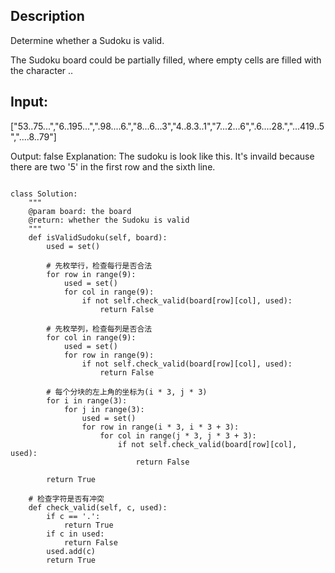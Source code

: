 ## Description
Determine whether a Sudoku is valid.

The Sudoku board could be partially filled, where empty cells are filled with the character ..

## Input:
["53..75...","6..195...",".98....6.","8...6...3","4..8.3..1","7...2...6",".6....28.","...419..5","....8..79"]

Output: false
Explanation: 
The sudoku is look like this. It's invaild because there are two '5' in the first row and the sixth line.


```

class Solution:
    """
    @param board: the board
    @return: whether the Sudoku is valid
    """
    def isValidSudoku(self, board):
        used = set()
        
        # 先枚举行，检查每行是否合法
        for row in range(9):
            used = set()
            for col in range(9):
                if not self.check_valid(board[row][col], used):
                    return False
        
        # 先枚举列，检查每列是否合法
        for col in range(9):
            used = set()
            for row in range(9):
                if not self.check_valid(board[row][col], used):
                    return False
        
        # 每个分块的左上角的坐标为(i * 3, j * 3)
        for i in range(3):
            for j in range(3):
                used = set()
                for row in range(i * 3, i * 3 + 3):
                    for col in range(j * 3, j * 3 + 3):
                        if not self.check_valid(board[row][col], used):
                            return False
        
        return True
    
    # 检查字符是否有冲突
    def check_valid(self, c, used):
        if c == '.':
            return True
        if c in used:
            return False
        used.add(c)
        return True
```
